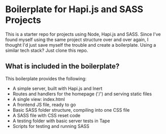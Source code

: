 # Boilerplate for Hapi.js and SASS Projects

This is a starter repo for projects using Node, Hapi.js and SASS. Since I've found myself using the same project structure over and over again, I thought I'd just save myself the trouble and create a boilerplate. Using a similar tech stack? Just clone this repo.

## What is included in the boilerplate?

This boilerplate provides the following:
* A simple server, built with Hapi.js and Inert
* Routes and handlers for the homepage ('/') and serving static files
* A single view: index.html
* A frontend JS file, ready to go
* Basic SASS folder structure, compiling into one CSS file
* A SASS file with CSS reset code
* A testing folder with basic server tests in Tape
* Scripts for testing and running SASS
